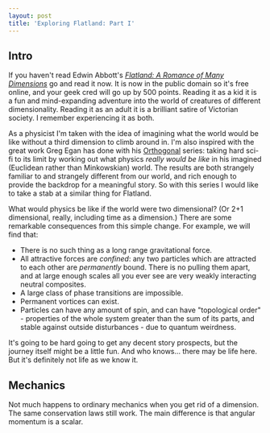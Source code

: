 ```yaml
---
layout: post
title: 'Exploring Flatland: Part I'
---
```


##  Intro

If you haven't read Edwin Abbott's
*[Flatland: A Romance of Many
Dimensions](https://en.wikipedia.org/wiki/Flatland)* go and read it now. It is
now in the public domain so it's free online, and your geek cred will go up by
500 points. Reading it as a kid it is a fun and mind-expanding adventure into
the world of creatures of different dimensionality. Reading it as an adult it is
a brilliant satire of Victorian society. I remember experiencing it as both.

As a physicist I'm taken with the idea of imagining what the world would be like
without a third dimension to climb around in. I'm also inspired with the great
work Greg Egan has done with his
[Orthogonal](http://gregegan.customer.netspace.net.au/ORTHOGONAL/ORTHOGONAL.html)
series: taking hard sci-fi to its limit by working out what physics *really
would be like* in his imagined (Euclidean rather than Minkowskian) world. The
results are both strangely familiar to and strangely different from our world, and 
rich enough to provide the backdrop for a meaningful story. So with this series
I would like to take a stab at a similar thing for Flatland.

What would physics be like if the world were two dimensional? (Or 2+1
dimensional, really, including time as a dimension.) There are some remarkable
consequences from this simple change. For example, we will find that:

* There is no such thing as a long range gravitational force.
* All attractive forces are *confined*: any two particles which are attracted to
  each other are *permanently* bound. There is no pulling them apart, and at
  large enough scales all you ever see are very weakly interacting neutral
  composites.
* A large class of phase transitions are impossible.
* Permanent vortices can exist.
* Particles can have any amount of spin, and can have "topological order" -
  properties of the whole system greater than the sum of its parts, and stable
  against outside disturbances - due to quantum weirdness.

It's going to be hard going to get any decent story prospects, but the journey
itself might be a little fun. And who knows... there may be life here. But it's
definitely not life as we know it.

## Mechanics

Not much happens to ordinary mechanics when you get rid of a dimension. The same
conservation laws still work. The main difference is that angular momentum is a
scalar.
